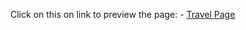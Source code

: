 Click on this on link to preview the page: - <a href = "https://cute-klepon-af1e67.netlify.app" target="_blank">Travel Page</a>
